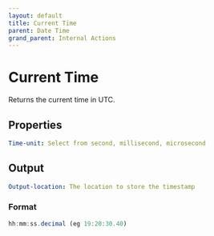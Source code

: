 ```yaml
---
layout: default
title: Current Time
parent: Date Time
grand_parent: Internal Actions
---
```

# Current Time
Returns the current time in UTC.

## Properties
```yaml
Time-unit: Select from second, millisecond, microsecond
```

## Output
```yaml
Output-location: The location to store the timestamp
```

### Format
```js
hh:mm:ss.decimal (eg 19:20:30.40)
```
